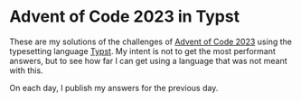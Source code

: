 # Advent of Code 2023 in Typst
These are my solutions of the challenges of [Advent of Code 2023](https://adventofcode.com/2023)
using the typesetting language [Typst](https://typst.app).
My intent is not to get the most performant answers, but to see how far I can get using a
language that was not meant with this.

On each day, I publish my answers for the previous day.
